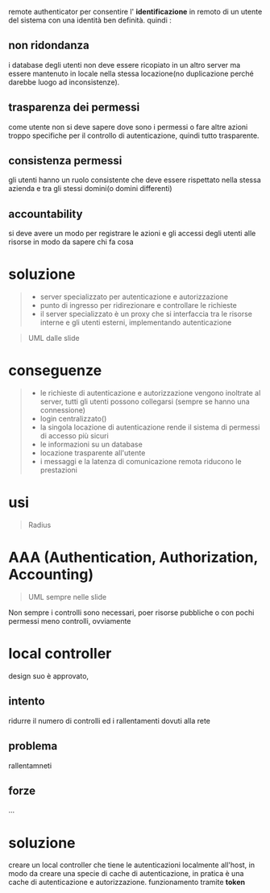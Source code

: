remote authenticator per consentire l' **identificazione** in remoto di un utente del sistema con una identità ben definità.
quindi :
## non ridondanza
i database degli utenti non deve essere ricopiato in un altro server ma essere mantenuto in locale nella stessa locazione(no duplicazione perché darebbe luogo ad inconsistenze).
## trasparenza dei permessi
come utente non si deve sapere dove sono i permessi o fare altre azioni troppo specifiche per il controllo di autenticazione, quindi tutto trasparente.
## consistenza permessi
gli utenti hanno un ruolo consistente che deve essere rispettato nella stessa azienda e tra gli stessi domini(o domini differenti)
## accountability
si deve avere un modo per registrare le azioni e gli accessi degli utenti alle risorse in modo da sapere chi fa cosa
# soluzione
>    - server specializzato per autenticazione e autorizzazione
>    - punto di ingresso per ridirezionare e controllare le richieste
>    - il server specializzato è un proxy che si interfaccia tra le risorse interne e gli utenti esterni, implementando autenticazione

> UML dalle slide

# conseguenze
>    - le richieste di autenticazione e autorizzazione vengono inoltrate al server, tutti gli utenti possono collegarsi (sempre se hanno una connessione)
>    - login centralizzato()
>    - la singola locazione di autenticazione rende il sistema di permessi di accesso più sicuri
>    - le informazioni su un database
>    - locazione trasparente all'utente
>    - i messaggi e la latenza di comunicazione remota riducono le prestazioni
# usi
> Radius

# AAA (Authentication, Authorization, Accounting)
> UML sempre nelle slide

Non sempre i controlli sono necessari, poer risorse pubbliche o con pochi permessi meno controlli, ovviamente

# local controller
design suo è approvato, 
## intento
ridurre il numero di controlli ed i rallentamenti dovuti alla rete
## problema
rallentamneti
## forze
...
# soluzione
creare un local controller che tiene le autenticazioni localmente all'host, in modo da creare una specie di cache di autenticazione, in pratica è una cache di autenticazione e autorizzazione.
funzionamento tramite **token**